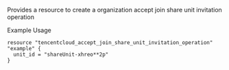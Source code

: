 Provides a resource to create a organization accept join share unit invitation operation

Example Usage

```hcl
resource "tencentcloud_accept_join_share_unit_invitation_operation" "example" {
  unit_id = "shareUnit-xhreo**2p"
}
```
